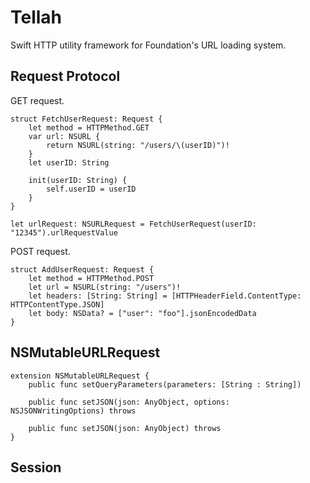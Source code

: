 # Tellah

Swift HTTP utility framework for Foundation's URL loading system.

## Request Protocol

GET request.

```
struct FetchUserRequest: Request {
    let method = HTTPMethod.GET
    var url: NSURL {
        return NSURL(string: "/users/\(userID)")!
    }
    let userID: String
    
    init(userID: String) {
        self.userID = userID
    }
}

let urlRequest: NSURLRequest = FetchUserRequest(userID: "12345").urlRequestValue

```

POST request.

```
struct AddUserRequest: Request {
    let method = HTTPMethod.POST
    let url = NSURL(string: "/users")!
    let headers: [String: String] = [HTTPHeaderField.ContentType: HTTPContentType.JSON]
    let body: NSData? = ["user": "foo"].jsonEncodedData
}
```

## NSMutableURLRequest

```
extension NSMutableURLRequest {
    public func setQueryParameters(parameters: [String : String])

    public func setJSON(json: AnyObject, options: NSJSONWritingOptions) throws

    public func setJSON(json: AnyObject) throws
}
```

## Session

